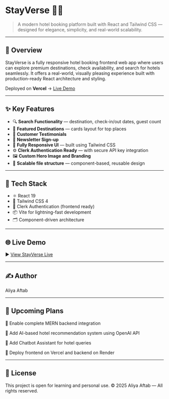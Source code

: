 # StayVerse 🏨✨

> A modern hotel booking platform built with React and Tailwind CSS — designed for elegance, simplicity, and real-world scalability.

---

## 🚀 Overview

StayVerse is a fully responsive hotel booking frontend web app where users can explore premium destinations, check availability, and search for hotels seamlessly. It offers a real-world, visually pleasing experience built with production-ready React architecture and styling.

Deployed on **Vercel** → [Live Demo](https://hotel-booking-website-stay-verse.vercel.app)

---

## ✨ Key Features

- 🔍 **Search Functionality** — destination, check-in/out dates, guest count
- 🌆 **Featured Destinations** — cards layout for top places
- 💬 **Customer Testimonials**
- 📩 **Newsletter Sign-up**
- 🎨 **Fully Responsive UI** — built using Tailwind CSS
- ⚙️ **Clerk Authentication Ready** — with secure API key integration
- 🖼️ **Custom Hero Image and Branding**
- 📁 **Scalable file structure** — component-based, reusable design

---

## 🔧 Tech Stack

- ⚛️ React 19
- 🎨 Tailwind CSS 4
- 🔐 Clerk Authentication (frontend ready)
- 📦 Vite for lightning-fast development
- 🗂️ Component-driven architecture

---

## 🌐 Live Demo

▶️ [View StayVerse Live](https://hotel-booking-website-stay-verse.vercel.app)

---

## ✍️ Author
Aliya Aftab

---

## 📌 Upcoming Plans
🔐 Enable complete MERN backend integration

🤖 Add AI-based hotel recommendation system using OpenAI API

💬 Add Chatbot Assistant for hotel queries

🚀 Deploy frontend on Vercel and backend on Render

---

## 📄 License
This project is open for learning and personal use.
© 2025 Aliya Aftab — All rights reserved.

